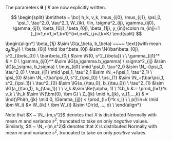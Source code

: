 The parameters $\bm\theta \mid K$ are now explicitly written.

$$
\begin{split}
\bm\theta = \bc{
h_k, v_k, \mus_{ij0}, \mus_{ij1}, \psi_0, \psi_1, 
\tau^2_0, \tau^2_1, W_{ik}, \lin, 
\sigma^2_{ij}, \gamma_{ij0}, \gamma_{ij1}, \beta_{0ij}, \beta_{0j}, \beta_{1j},
y_{inj}\colon m_{inj}=1
}_{i=1,n=1,j=1,k=1}^{i=I,n=N_i,j=J,k=K}
\end{split}
$$

\begin{align*}
\beta_{1j} &\sim \G(a_\beta, b_\beta) ~~~~ \text{(with mean $a_\beta/b_\beta$)} \\
\beta_{0ij} \mid \bar\beta_{0j} &\sim \N(\bar\beta_{0j}, s^2_{\beta_0}) \\
\bar\beta_{0j} &\sim \N(0, s^2_{\beta}) \\
\\
\gamma_{ij1}^* &:= 0 \\
\gamma_{ij0}^* &\sim \IG(a_\gamma.b_\gamma) \\
\sigma^2_{ij} &\sim \IG(a_\sigma, b_\sigma) \\
\mus_{ij0} \mid \psi_0, \tau^2_0 &\sim \N_-(\psi_0, \tau^2_0) \\
\mus_{ij1} \mid \psi_1, \tau^2_1 &\sim \N_+(\psi_1, \tau^2_1) \\
\psi_{0} &\sim \N_-(\bar\psi_0, s^2_{\psi_0}) \\
\psi_{1} &\sim \N_+(\bar\psi_1, s^2_{\psi_1}) \\
\tau^2_{0} &\sim \IG(a_{\tau_0}, b_{\tau_0}) \\
\tau^2_{1} &\sim \IG(a_{\tau_1}, b_{\tau_1}) \\
\\
v_k &\sim \Be(\alpha, 1) \\
%b_k &:= \prod_{l=1}^k v_k \\
\h_k &\sim \N(\bm{0}, \bm G) \\
Z_{jk} \mid h_{jk}, v_{1,...,k} &:=
\Ind{\Phi(h_{jk} \mid 0, \Gamma_{jj}) < \prod_{l=1}^k v_l} \\
\\
p(\lin=k \mid \bm W_i) &= W_{ik} \\
\bm W_{i} &\sim \Dir(d, ..., d) \\
\end{align*}

Note that $X ~ \N_-(m,s^2)$ denotes that $X$ is distributed Normally with
mean $m$ and variance $s^2$, truncated to take on only *negative* values.
Similarly, $X ~ \N_+(m,s^2)$ denotes that $X$ is distributed Normally with
mean $m$ and variance $s^2$, truncated to take on only *positive* values.

